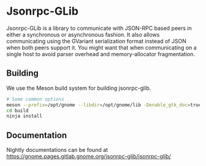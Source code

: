 # Jsonrpc-GLib

Jsonrpc-GLib is a library to communicate with JSON-RPC based peers in either a synchronous or asynchronous fashion.
It also allows communicating using the GVariant serialization format instead of JSON when both peers support it.
You might want that when communicating on a single host to avoid parser overhead and memory-allocator fragmentation.

## Building

We use the Meson build system for building jsonrpc-glib.

```sh
# Some common options
meson --prefix=/opt/gnome --libdir=/opt/gnome/lib -Denable_gtk_doc=true build
cd build
ninja install
```

## Documentation

Nightly documentations can be found at https://gnome.pages.gitlab.gnome.org/jsonrpc-glib/jsonrpc-glib/

